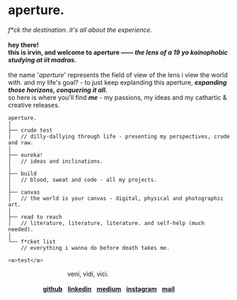 # aperture.
*f\*ck the destination. it's all about the experience.* \
\
**hey there!** \
**this is irvin, and welcome to aperture —— _the lens of a 19 yo koinophobic studying at iit madras._** \
\
the name '_aperture_' represents the field of view of the lens i view the world with. 
and my life's goal? - to just keep explanding this aperture, _**expanding those horizons, conquering it all.**_ \
so here is where you'll find ***me*** - my passions, my ideas and my cathartic & creative releases.
``` structure
aperture.
│
├── crude test
│   // dilly-dallying through life - presenting my perspectives, crude and raw.
│
├── eureka!
│   // ideas and inclinations.
│
├── build
│   // blood, sweat and code - all my projects.
│
├── canvas
│   // the world is your canvas - digital, physical and photographic art.
│
├── read to reach
│   // literature, literature, literature. and self-help (much needed).
│
└── f*cket list
    // everything i wanna do before death takes me.
```
```html
<u>test</u>
```
&nbsp; &nbsp; &nbsp; &nbsp; &nbsp; &nbsp; &nbsp; &nbsp; &nbsp; &nbsp; &nbsp; &nbsp; &nbsp; &nbsp; &nbsp; &nbsp; &nbsp; veni, vidi, vici. &nbsp; &nbsp; &nbsp; &nbsp; &nbsp; &nbsp; &nbsp; &nbsp; &nbsp; &nbsp; \
\
&nbsp; &nbsp; &nbsp; &nbsp; &nbsp; &nbsp; &nbsp; &nbsp; &nbsp; &nbsp; [**github**](https://github.com/1rvinn) &nbsp; [**linkedin**](https://www.linkedin.com/in/irvin-sachdeva-95569716a/) &nbsp; [**medium**](https://medium.com/@irvinsachdeva5) &nbsp; [**instagram**](https://www.instagram.com/_1rvin__/) &nbsp; [**mail**](mailto:irvinsachdeva5@gmail.com)&nbsp; &nbsp; &nbsp; &nbsp; &nbsp; &nbsp; &nbsp; &nbsp; &nbsp; &nbsp;
